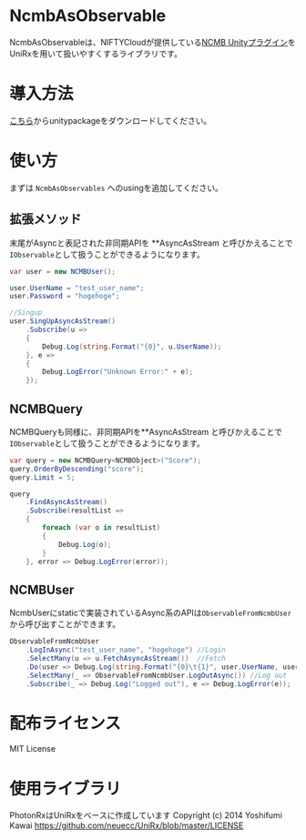 # NcmbAsObservable

NcmbAsObservableは、NIFTYCloudが提供している[NCMB Unityプラグイン](https://github.com/NIFTYCloud-mbaas/ncmb_unity)をUniRxを用いて扱いやすくするライブラリです。

# 導入方法

[こちら](https://github.com/TORISOUP/NcmbAsObservable/releases)からunitypackageをダウンロードしてください。


# 使い方

まずは `NcmbAsObservables` へのusingを追加してください。

## 拡張メソッド

末尾がAsyncと表記された非同期APIを **AsyncAsStream と呼びかえることで`IObservable`として扱うことができるようになります。

```csharp
var user = new NCMBUser();

user.UserName = "test_user_name";
user.Password = "hogehoge";

//Singup
user.SingUpAsyncAsStream()
    .Subscribe(u =>
    {
        Debug.Log(string.Format("{0}", u.UserName));
    }, e =>
    {
        Debug.LogError("Unknown Error:" + e);
    });
```

## NCMBQuery

NCMBQueryも同様に、非同期APIを**AsyncAsStream と呼びかえることで`IObservable`として扱うことができるようになります。

```csharp
var query = new NCMBQuery<NCMBObject>("Score");
query.OrderByDescending("score");
query.Limit = 5;

query
    .FindAsyncAsStream()
    .Subscribe(resultList =>
    {
        foreach (var o in resultList)
        {
            Debug.Log(o);
        }
    }, error => Debug.LogError(error));
```

## NCMBUser

NcmbUserにstaticで実装されているAsync系のAPIは`ObservableFromNcmbUser`から呼び出すことができます。

```csharp
ObservableFromNcmbUser
    .LogInAsync("test_user_name", "hogehoge") //Login
    .SelectMany(u => u.FetchAsyncAsStream())  //Fetch
    .Do(user => Debug.Log(string.Format("{0}\t{1}", user.UserName, user.Email))) //Show result
    .SelectMany(_ => ObservableFromNcmbUser.LogOutAsync()) //Log out
    .Subscribe(_ => Debug.Log("Logged out"), e => Debug.LogError(e));
```

# 配布ライセンス

MIT License

# 使用ライブラリ

PhotonRxはUniRxをベースに作成しています
Copyright (c) 2014 Yoshifumi Kawai https://github.com/neuecc/UniRx/blob/master/LICENSE
